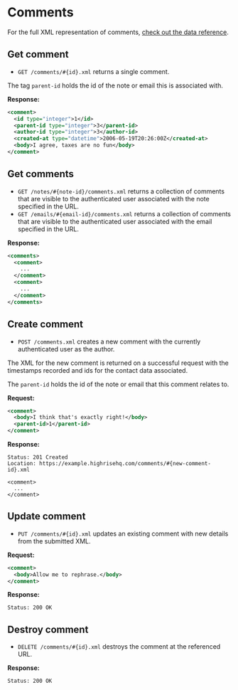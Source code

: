 Comments
========

For the full XML representation of comments, [check out the data reference](https://github.com/basecamp/highrise-api/blob/master/sections/data_reference.md#comment).

Get comment
-----------

* `GET /comments/#{id}.xml` returns a single comment.

The tag `parent-id` holds the id of the note or email this is associated with.

**Response:**

``` xml
<comment>
  <id type="integer">1</id>
  <parent-id type="integer">3</parent-id>
  <author-id type="integer">3</author-id>
  <created-at type="datetime">2006-05-19T20:26:00Z</created-at>
  <body>I agree, taxes are no fun</body>
</comment>
```


Get comments
------------

* `GET /notes/#{note-id}/comments.xml` returns a collection of comments that are visible to the authenticated user associated with the note specified in the URL.
* `GET /emails/#{email-id}/comments.xml` returns a collection of comments that are visible to the authenticated user associated with the email specified in the URL.

**Response:**

``` xml
<comments>
  <comment>
    ...
  </comment>
  <comment>
    ...
  </comment>
</comments>
```


Create comment
--------------

* `POST /comments.xml` creates a new comment with the currently authenticated user as the author.

The XML for the new comment is returned on a successful request with the timestamps recorded and ids for the contact data associated.

The `parent-id` holds the id of the note or email that this comment relates to.

**Request:**

``` xml
<comment>
  <body>I think that's exactly right!</body>
  <parent-id>1</parent-id>
</comment>
```

**Response:**

    Status: 201 Created
    Location: https://example.highrisehq.com/comments/#{new-comment-id}.xml

    <comment>
      ...
    </comment>


Update comment
--------------

* `PUT /comments/#{id}.xml` updates an existing comment with new details from the submitted XML.

**Request:**

``` xml
<comment>
  <body>Allow me to rephrase.</body>
</comment>
```

**Response:**

    Status: 200 OK


Destroy comment
---------------

* `DELETE /comments/#{id}.xml` destroys the comment at the referenced URL.

**Response:**

    Status: 200 OK

